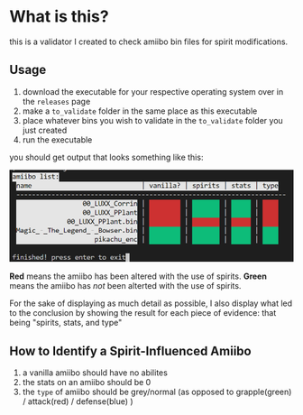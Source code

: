 # What is this?

this is a validator I created to check amiibo bin files for spirit modifications.

## Usage

1. download the executable for your respective operating system over in the `releases` page
2. make a `to_validate` folder in the same place as this executable
3. place whatever bins you wish to validate in the `to_validate` folder you just created
4. run the executable

you should get output that looks something like this:

![output](./git_res/example.png)

**Red** means the amiibo has been altered with the use of spirits.
**Green** means the amiibo has *not* been alterted with the use of spirits.

For the sake of displaying as much detail as possible, I also display what led to the conclusion
by showing the result for each piece of evidence: that being "spirits, stats, and type"

## How to Identify a Spirit-Influenced Amiibo

1. a vanilla amiibo should have no abilites
2. the stats on an amiibo should be 0
3. the `type` of amiibo should be grey/normal (as opposed to grapple(green) / attack(red) / defense(blue) )